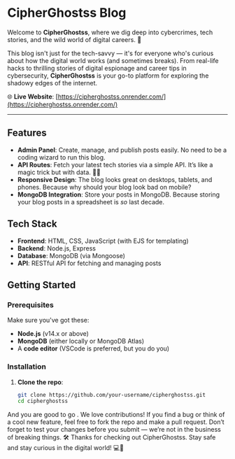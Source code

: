 # CipherGhostss Blog


Welcome to **CipherGhostss**, where we dig deep into cybercrimes, tech stories, and the wild world of digital careers. 🚀

This blog isn't just for the tech-savvy — it's for everyone who's curious about how the digital world works (and sometimes breaks). From real-life hacks to thrilling stories of digital espionage and career tips in cybersecurity, **CipherGhostss** is your go-to platform for exploring the shadowy edges of the internet.

🌐 **Live Website**: [https://cipherghostss.onrender.com/](https://cipherghostss.onrender.com/)

---
## Features

- **Admin Panel**: Create, manage, and publish posts easily. No need to be a coding wizard to run this blog.
- **API Routes**: Fetch your latest tech stories via a simple API. It’s like a magic trick but with data. 🎩✨
- **Responsive Design**: The blog looks great on desktops, tablets, and phones. Because why should your blog look bad on mobile?
- **MongoDB Integration**: Store your posts in MongoDB. Because storing your blog posts in a spreadsheet is *so* last decade.

## Tech Stack

- **Frontend**: HTML, CSS, JavaScript (with EJS for templating)
- **Backend**: Node.js, Express
- **Database**: MongoDB (via Mongoose)
- **API**: RESTful API for fetching and managing posts

## Getting Started

### Prerequisites

Make sure you've got these:

- **Node.js** (v14.x or above)
- **MongoDB** (either locally or MongoDB Atlas)
- A **code editor** (VSCode is preferred, but you do you)

### Installation

1. **Clone the repo**:
   ```bash
   git clone https://github.com/your-username/cipherghostss.git
   cd cipherghostss
   ```
And you are good to go .
We love contributions! If you find a bug or think of a cool new feature, feel free to fork the repo and make a pull request. Don’t forget to test your changes before you submit — we’re not in the business of breaking things. 🛠️
Thanks for checking out CipherGhostss. Stay safe and stay curious in the digital world! 💻🔐
